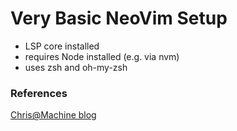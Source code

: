 # Very Basic NeoVim Setup 

* LSP core installed
* requires Node installed (e.g. via nvm)
* uses zsh and oh-my-zsh 

### References

[Chris@Machine blog](https://www.chrisatmachine.com/Neovim/27-native-lsp/)

